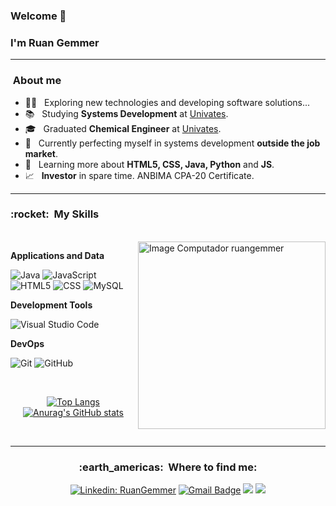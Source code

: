 ### Welcome 👋

### I'm Ruan Gemmer
<hr>

<h3>&nbsp;About me </h3>

- 💪🏼 &nbsp; Exploring new technologies and developing software solutions...
- 📚 &nbsp; Studying **Systems Development** at <a href="https://www.univates.br/">Univates</a>.
- 🎓 &nbsp; Graduated **Chemical Engineer** at <a href="https://www.univates.br/">Univates</a>.
- 💼 &nbsp; Currently perfecting myself in systems development **outside the job market**.
- 🌱 &nbsp; Learning more about **HTML5, CSS, Java, Python** and **JS**.
- 📈 &nbsp; **Investor** in spare time. ANBIMA CPA-20 Certificate.
<hr>


<h3> :rocket: &nbsp;My Skills </h3>
<br>
<img src="https://raw.githubusercontent.com/MicaelliMedeiros/micaellimedeiros/master/image/computer-illustration.png" min-width="300px" max-width="300px" width="300px" align="right" alt="Image Computador ruangemmer">

**Applications and Data**

  ![Java](https://img.shields.io/badge/-Java-333333?style=flat&logo=Java&logoColor=007396)
  ![JavaScript](https://img.shields.io/badge/-JavaScript-333333?style=flat&logo=javascript)
  ![HTML5](https://img.shields.io/badge/-HTML5-333333?style=flat&logo=HTML5)
  ![CSS](https://img.shields.io/badge/-CSS-333333?style=flat&logo=CSS3&logoColor=1572B6)
  ![MySQL](https://img.shields.io/badge/-MySQL-333333?style=flat&logo=mysql)


**Development Tools**

  ![Visual Studio Code](https://img.shields.io/badge/-Visual%20Studio%20Code-333333?style=flat&logo=visual-studio-code&logoColor=007ACC)
  
  
  **DevOps**

  ![Git](https://img.shields.io/badge/-Git-333333?style=flat&logo=git)
  ![GitHub](https://img.shields.io/badge/-GitHub-333333?style=flat&logo=github)

<br>


<div align = "center">
  
[![Top Langs](https://github-readme-stats.vercel.app/api/top-langs/?username=ruangemmer&hide=language1,language2)](https://github.com/ruangemmer/github-readme-stats)
[![Anurag's GitHub stats](https://github-readme-stats.vercel.app/api?username=ruangemmer)](https://github.com/ruangemmer/github-readme-stats)
 
<br>
<hr>

<h3> :earth_americas: &nbsp;Where to find me: </h3> 

[![Linkedin: RuanGemmer](https://img.shields.io/badge/-Linkedin-blue?style=flat-square&logo=Linkedin&logoColor=white&link=https://www.linkedin.com/in/ruangemmer/)](https://www.linkedin.com/in/ruangemmer/)
[![Gmail Badge](https://img.shields.io/badge/-Email-006bed?style=flat-square&logo=Gmail&logoColor=white&link=mailto:ruangemmer@hotmail.com)](mailto:ruangemmer@hotmail.com)
 <a href="https://api.whatsapp.com/send?phone=5551996861867" alt="WhatsApp">
  <img src="https://img.shields.io/badge/-WhatsApp-25d366?style=flat-square&labelColor=25d366&logo=whatsapp&logoColor=white&link=https://api.whatsapp.com/send?phone=5551996861867"/></a>
  <a href="https://www.instagram.com/ruangemmer/" alt="Instagram">
  <img src="https://img.shields.io/badge/-Instagram-DF0174?style=flat-square&labelColor=DF0174&logo=instagram&logoColor=white&link=https://www.instagram.com/ruangemmer/"/></a>
</p>

